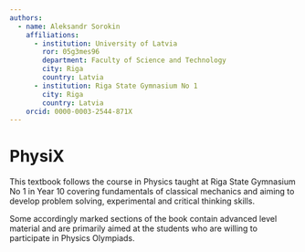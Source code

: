 ```yaml
---
authors:
  - name: Aleksandr Sorokin
    affiliations:
      - institution: University of Latvia
        ror: 05g3mes96
        department: Faculty of Science and Technology
        city: Riga
        country: Latvia
      - institution: Riga State Gymnasium No 1
        city: Riga
        country: Latvia
    orcid: 0000-0003-2544-871X
---
```


# PhysiX

This textbook follows the course in Physics taught at Riga State Gymnasium No 1 in Year 10 covering fundamentals of classical mechanics and aiming to develop problem solving, experimental and critical thinking skills.

Some accordingly marked sections of the book contain advanced level material and are primarily aimed at the students who are willing to participate in Physics Olympiads.
<!--
- Kinematics of translational motion
  - uniform motion
  - uniformly accelerated motion
  - motion in uniform gravitational field
- Kinematics of rotational motion
  - uniform rotation
  - uniformly accelerated rotation
- Forces
  - addition and resolution
  - Newton’s laws of motion
- Friction and drag
  - Coulomb–Amonton‘s law
  - static and dynamic friction
  - dependence of drag on velocity
  - terminal velocity
- Elasticity
  - Hooke’s law
  - stress
  - strain
  - elastic modulus
  - ultimate stress
- Conservation laws
  - mechanical work
  - kinetic, potential and total energy
  - momentum, 2nd Newton’s law in momentum form
  - elastic and inelastic collisions
- Equilibrium
  - moment of force (torque)
  - translational and rotational equilibrium
- Dynamics of rotational motion
  - moment of inertia
  - angular momentum
  - 2nd Newton’s law for rotational motion
- Gravitation
  - Newton’s law of universal gravitation
  - gravitational field
  - Kepler’s laws
  - orbital and escape velocities
- Hydrodynamics
  - Pascal’s principle
  - hidrostatic pressure
  - buoyancy
  - continuity and Bernoulli equations
- Oscillations 
  - stability of the equilibrium
  - equation of SHM, its solution
  - energy transfer in SHM

The course also aims to develop the following experimental skills:

- designing the experiment:
  - choosing independent, dependent and controlled variables;
  - designing the experimental setup;
- performing measurements with simple instruments (ruler, vernier caliper, scales, measuring cylinder, dynamometer);
- estimating uncertainties:
  - instrumental uncertainty of a single measurement;
  - random uncertainty of a series of measurements;
  - propagation of uncertainties in calculations;
- working with graphs:
  - choosing suitable scales and plotting a graph;
  - linearising data;
  - using linear regression to estimate parameters of the system and uncertainties thereof;
- evaluating signifcance of different factors on the quality of results.
-->

